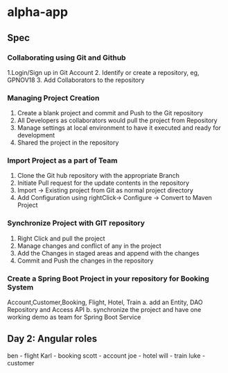 # alpha-app


## Spec

### Collaborating using Git and Github
1.Login/Sign up in Git Account
2. Identify or create a repository, eg, GPNOV18
3. Add Collaborators to the repository

### Managing Project Creation
1. Create a blank project and commit and Push to the Git repository
2. All Developers as collaborators would pull the project from Repository
3. Manage settings at local environment to have it executed and ready for development
4. Shared the project in the repository

### Import Project as a part of Team
1. Clone the Git hub repository with the appropriate Branch
2. Initiate Pull request for the update contents in the repository
3. Import -> Existing project from Git as normal project directory
4. Add Configuration using rightClick-> Configure -> Convert to Maven Project

### Synchronize Project with GIT repository
1. Right Click and pull the project
2. Manage changes and conflict of any in the project
3. Add the Changes in staged areas and append with the changes 
4. Commit and Push the changes in the repository


### Create a Spring Boot Project in your repository for Booking System
Account,Customer,Booking, Flight, Hotel, Train 
a. add an Entity, DAO Repository and Access API
b. synchronize the project and have one working demo as team for Spring Boot Service


## Day 2: Angular roles

ben  - flight
Karl - booking
scott - account
joe - hotel
will - train
luke - customer